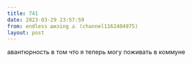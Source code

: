 ```yaml
---
title: 741
date: 2023-03-29 23:57:59
from: endless шизing ⍼ (channel1162404975)
layout: post
---
```


авантюрность в том что я теперь могу поживать в коммуне
